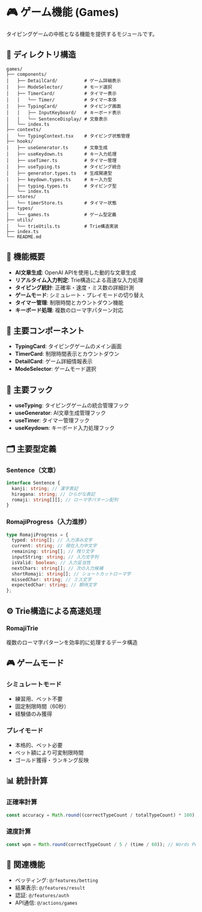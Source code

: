 # 🎮 ゲーム機能 (Games)

タイピングゲームの中核となる機能を提供するモジュールです。

## 📁 ディレクトリ構造

```
games/
├── components/
│   ├── DetailCard/          # ゲーム詳細表示
│   ├── ModeSelector/        # モード選択
│   ├── TimerCard/           # タイマー表示
│   │   └── Timer/           # タイマー本体
│   ├── TypingCard/          # タイピング画面
│   │   ├── InputKeyboard/   # キーボード表示
│   │   └── SentenceDisplay/ # 文章表示
│   └── index.ts
├── contexts/
│   └── TypingContext.tsx    # タイピング状態管理
├── hooks/
│   ├── useGenerator.ts      # 文章生成
│   ├── useKeydown.ts        # キー入力処理
│   ├── useTimer.ts          # タイマー管理
│   ├── useTyping.ts         # タイピング統合
│   ├── generator.types.ts   # 生成関連型
│   ├── keydown.types.ts     # キー入力型
│   ├── typing.types.ts      # タイピング型
│   └── index.ts
├── stores/
│   └── timerStore.ts        # タイマー状態
├── types/
│   └── games.ts             # ゲーム型定義
├── utils/
│   └── trieUtils.ts         # Trie構造実装
├── index.ts
└── README.md
```

## 🌟 機能概要

- **AI文章生成**: OpenAI APIを使用した動的な文章生成
- **リアルタイム入力判定**: Trie構造による高速な入力処理
- **タイピング統計**: 正確率・速度・ミス数の詳細計測
- **ゲームモード**: シミュレート・プレイモードの切り替え
- **タイマー管理**: 制限時間とカウントダウン機能
- **キーボード処理**: 複数のローマ字パターン対応

## 🧩 主要コンポーネント

- **TypingCard**: タイピングゲームのメイン画面
- **TimerCard**: 制限時間表示とカウントダウン
- **DetailCard**: ゲーム詳細情報表示
- **ModeSelector**: ゲームモード選択

## 🎣 主要フック

- **useTyping**: タイピングゲームの統合管理フック
- **useGenerator**: AI文章生成管理フック
- **useTimer**: タイマー管理フック
- **useKeydown**: キーボード入力処理フック

## 🗂️ 主要型定義

### Sentence（文章）

```typescript
interface Sentence {
  kanji: string; // 漢字表記
  hiragana: string; // ひらがな表記
  romaji: string[][]; // ローマ字パターン配列
}
```

### RomajiProgress（入力進捗）

```typescript
type RomajiProgress = {
  typed: string[]; // 入力済み文字
  current: string; // 現在入力中文字
  remaining: string[]; // 残り文字
  inputString: string; // 入力文字列
  isValid: boolean; // 入力妥当性
  nextChars: string[]; // 次の入力候補
  shortRomaji: string[]; // ショートカットローマ字
  missedChar: string; // ミス文字
  expectedChar: string; // 期待文字
};
```

## ⚙️ Trie構造による高速処理

### RomajiTrie

複数のローマ字パターンを効率的に処理するデータ構造

## 🎮 ゲームモード

### シミュレートモード

- 練習用、ベット不要
- 固定制限時間（60秒）
- 経験値のみ獲得

### プレイモード

- 本格的、ベット必要
- ベット額により可変制限時間
- ゴールド獲得・ランキング反映

## 📊 統計計算

### 正確率計算

```typescript
const accuracy = Math.round((correctTypeCount / totalTypeCount) * 100);
```

### 速度計算

```typescript
const wpm = Math.round(correctTypeCount / 5 / (time / 60)); // Words Per Minute
```

## 🔗 関連機能

- ベッティング: `@/features/betting`
- 結果表示: `@/features/result`
- 認証: `@/features/auth`
- API通信: `@/actions/games`
